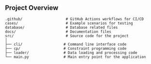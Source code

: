 
## Project Overview

    .github/                    # GitHub Actions workflows for CI/CD
    cases/                      # Example scenarios for testing
    database/                   # Database related files
    docs/                       # Documentation files
    src/                        # Source code for the project
    │
    ├── cli/                   # Command line interface code
    ├── cp/                    # Constraint programming code
    ├── loader/                # Data loading and processing code
    └── main.py                # Main entry point for the application
